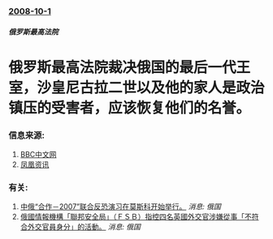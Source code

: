 ### [2008-10-1](/news/2008/10/1/index.md)

##### 俄罗斯最高法院
# 俄罗斯最高法院裁决俄国的最后一代王室，沙皇尼古拉二世以及他的家人是政治镇压的受害者，应该恢复他们的名誉。




### 信息来源:

1. [BBC中文网](http://news.bbc.co.uk/chinese/simp/hi/newsid_7640000/newsid_7646500/7646515.stm)
2. [凤凰资讯](http://news.ifeng.com/world/3/200810/1002_2592_813933.shtml)

### 有关:

1. [中俄“合作－2007”联合反恐演习在莫斯科开始举行。](/news/2007/09/4/中俄-合作-2007-联合反恐演习在莫斯科开始举行.md) _消息: 俄国_
2. [俄國情報機構「聯邦安全局」（ＦＳＢ）指控四名英國外交官涉嫌從事「不符合外交官員身分」的活動。](/news/2006/01/23/俄國情報機構-聯邦安全局-ＦＳＢ-指控四名英國外交官涉嫌從事-不符合外交官員身分-的活動.md) _消息: 俄国_
